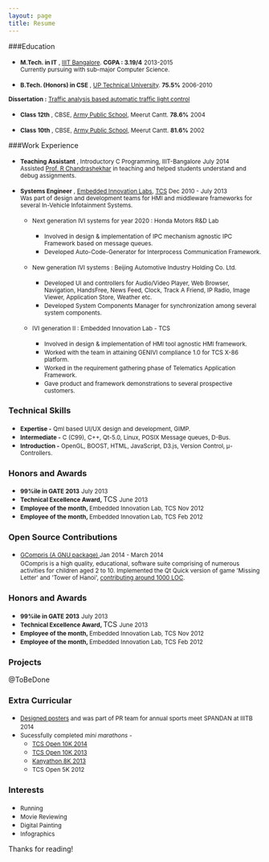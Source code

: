 ```yaml
---
layout: page
title: Resume
---
```




###Education

* <small><strong>M.Tech. in IT</strong> , <a href="http://www.iiitb.ac.in/">IIIT Bangalore</a>. <strong>CGPA : 3.19/4</strong></small> <small class='textFloat'> 2013-2015 </small> <br/>
<small> <!-- 2013 - 2015 | --> Currently pursuing with sub-major Computer Science. </small>



* <small><strong>B.Tech. (Honors) in CSE</strong> , <a href="http://www.uptu.ac.in/">UP Technical University</a>. <strong>75.5%</strong> </small><small class='textFloat'> 2006-2010 </small> <br/>
<!-- <small> Computer Science and Engineering. </small> <br/>
 --><small><strong>Dissertation :</strong> <a href="https://sites.google.com/site/tabatlcs/home"> Traffic analysis based automatic traffic light control </a> </small><br/>

 * <small><strong>Class 12th</strong> , CBSE, <a href="http://apsmeerut.com/">Army Public School</a>,  Meerut Cantt. <strong>78.6%</strong></small> <small class='textFloat'> 2004 </small>


 * <small><strong>Class 10th</strong> , CBSE, <a href="http://apsmeerut.com/">Army Public School</a>,  Meerut Cantt. <strong>81.6%</strong> </small> <small class='textFloat'> 2002 </small>

###Work Experience

* <small><strong>Teaching Assistant</strong> , Introductory C Programming, IIIT-Bangalore</small> <small class='textFloat'> July 2014</small> <br/>
<small> Assisted <a href="http://www.iiitb.ac.in/people/faculty/content/55"> Prof. R Chandrashekhar</a> in teaching and helped students understand and debug assignments. </small>

* <small><strong>Systems Engineer</strong> , <a href="http://www.tcs.com/about/tcs_difference/innovation/tcs_labs/Pages/default.aspx"> Embedded Innovation Labs</a>, <a href="http://www.tcs.com"> TCS</a> </small><small class='textFloat'> Dec 2010 - July 2013</small> <br/>
<small> Was part of design and development teams for HMI and middleware frameworks for several In-Vehicle Infotainment Systems. </small>
	
	* <small>Next generation IVI systems for year 2020 : Honda Motors R&D Lab</small>
		* <small>Involved in design & implementation of IPC mechanism agnostic IPC Framework based on message queues.</small>
		* <small>Developed Auto-Code-Generator for Interprocess Communication Framework.</small>

	* <small>New generation IVI systems : Beijing Automotive Industry Holding Co. Ltd.</small>
		* <small>Developed UI and controllers for Audio/Video Player, Web Browser, Navigation, HandsFree, News Feed, Clock, Track A Friend, IP Radio, Image Viewer, Application Store, Weather etc.</small>
		* <small>Developed System Components Manager for synchronization among several system components.</small>

	* <small>IVI generation II : Embedded Innovation Lab - TCS</small>
		* <small>Involved in design & implementation of HMI tool agnostic HMI framework.</small>
		* <small>Worked with the team in attaining GENIVI compliance 1.0 for TCS X-86 platform.</small>
		* <small>Worked in the requirement gathering phase of Telematics Application Framework.</small>
		* <small>Gave product and framework demonstrations to several prospective customers.</small>

### Technical Skills

* <strong><small>Expertise -</small> </strong> <small> Qml based UI/UX design and development, GIMP. </small> <br/>
* <strong><small>Intermediate -</small> </strong> <small> C (C99), C++, Qt-5.0, Linux, POSIX Message queues, D-Bus. </small> <br/>
* <strong><small>Introduction -</small> </strong> <small> OpenGL, BOOST, HTML, JavaScript, D3.js, Version Control, μ-Controllers. </small> <br/>

### Honors and Awards

* <small><strong>99%ile in GATE 2013</strong></small> <small class='textFloat'> July 2013 </small>
* <small><strong>Technical Excellence Award, </strong></small> TCS <small class='textFloat'> June 2013 </small>
* <small><strong>Employee of the month, </strong> Embedded Innovation Lab, TCS </small><small class='textFloat'> Nov 2012 </small>
* <small><strong>Employee of the month, </strong> Embedded Innovation Lab, TCS </small><small class='textFloat'> Feb 2012 </small>

### Open Source Contributions

* <small> <a href="http://gcompris.net/index-en.html"> GCompris (A GNU package) </a>  </small>  <small class='textFloat'> Jan 2014 - March 2014 </small> <br/>
<small>GCompris is a high quality, educational, software suite comprising of numerous activities for children aged 2 to 10. Implemented the Qt Quick version of game 'Missing Letter' and 'Tower of Hanoi', <a href='https://github.com/bdoin/GCompris-qt/graphs/contributors'>contributing around 1000 LOC</a>.</small>

### Honors and Awards

* <small><strong>99%ile in GATE 2013</strong></small> <small class='textFloat'> July 2013 </small>
* <small><strong>Technical Excellence Award, </strong></small> TCS <small class='textFloat'> June 2013 </small>
* <small><strong>Employee of the month, </strong> Embedded Innovation Lab, TCS </small><small class='textFloat'> Nov 2012 </small>
* <small><strong>Employee of the month, </strong> Embedded Innovation Lab, TCS </small><small class='textFloat'> Feb 2012 </small>

### Projects

@ToBeDone

### Extra Curricular

* <small>[Designed posters](https://www.behance.net/gallery/14363073/IIITB-Spandan-2014) and was part of PR team for annual sports meet SPANDAN at IIITB</small> <small class='textFloat'> 2014 </small>
* <small>Sucessfully completed <em>mini marathons</em> - </small>
	* [<small>TCS Open 10K 2014</small>](http://www.timingindia.com/beta/my-result-details/MTU0MTQ6dGltaW5nX3IxNDA1X2JlbncxMGtfZWxpdGU=#head)
	* [<small>TCS Open 10K 2013</small>](http://www.timingindia.com/beta/my-result-details/MTIwNDE6dGltaW5nX3IxMzA1X2JlbncxMGtfbmlrZV9mYWNlX29mZl9fbWVu#head)
	* [<small>Kanyathon 8K 2013</small>](http://www.ifimbschool.com/kanyathon-2013.html)
	* <small>TCS Open 5K 2012</small>
	
### Interests

* <small> Running </small>
* <small> Movie Reviewing </small>
* <small> Digital Painting </small>
* <small> Infographics </small>

Thanks for reading!
